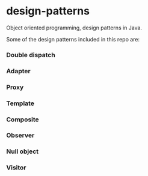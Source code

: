# design-patterns
Object oriented programming, design patterns in Java.

Some of the design patterns included in this repo are:

### Double dispatch

### Adapter

### Proxy

### Template

### Composite

### Observer

### Null object

### Visitor
